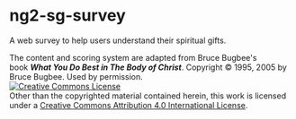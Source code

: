 # ng2-sg-survey

A web survey to help users understand their spiritual gifts.
<div>The content and scoring system are adapted from Bruce Bugbee's book&nbsp;<span style="font-style:italic;"><strong>What You Do Best in The Body of Christ</strong></span>. Copyright &copy; 1995, 2005 by Bruce Bugbee. Used by permission.</div>
<div class="footnote"><a rel="license" href="http://creativecommons.org/licenses/by/4.0/"><img alt="Creative Commons License" style="border-width:0" src="https://i.creativecommons.org/l/by/4.0/80x15.png" /></a><br />Other than the copyrighted material contained herein, this work is licensed under a <a rel="license" href="http://creativecommons.org/licenses/by/4.0/">Creative Commons Attribution 4.0 International License</a>.</div>

